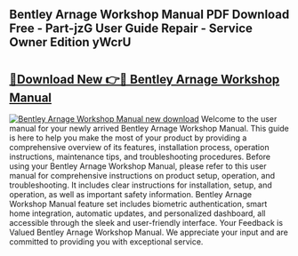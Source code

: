 ## Bentley Arnage Workshop Manual PDF Download Free - Part-jzG User Guide Repair - Service Owner Edition yWcrU

# <h2><a href="http://cf16040.oget.top/?id=Bentley+Arnage+Workshop+Manual">🔗Download New 👉🔴 Bentley Arnage Workshop Manual</a></h2>

[![Bentley Arnage Workshop Manual new download](https://i.imgur.com/5g1atiW.png)](http://cf16040.oget.top/?id=Bentley+Arnage+Workshop+Manual)
Welcome to the user manual for your newly arrived Bentley Arnage Workshop Manual. This guide is here to help you make the most of your product by providing a comprehensive overview of its features, installation process, operation instructions, maintenance tips, and troubleshooting procedures. Before using your Bentley Arnage Workshop Manual, please refer to this user manual for comprehensive instructions on product setup, operation, and troubleshooting. It includes clear instructions for installation, setup, and operation, as well as important safety information. Bentley Arnage Workshop Manual feature set includes biometric authentication, smart home integration, automatic updates, and personalized dashboard, all accessible through the sleek and user-friendly interface. Your Feedback is Valued Bentley Arnage Workshop Manual. We appreciate your input and are committed to providing you with exceptional service.
